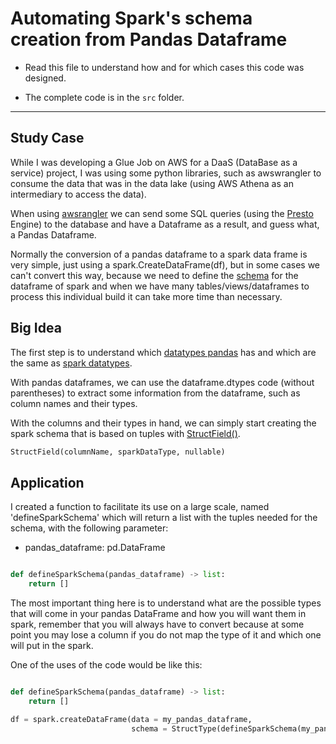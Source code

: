 # Automating Spark's schema creation from Pandas Dataframe

* Read this file to understand how and for which cases this code was designed.

* The complete code is in the `src` folder.

---

## Study Case

While I was developing a Glue Job on AWS for a DaaS (DataBase as a service) project, I was using some python libraries, such as awswrangler to consume the data that was in the data lake (using AWS Athena as an intermediary to access the data).

When using [awsrangler](https://aws-sdk-pandas.readthedocs.io/en/stable/) we can send some SQL queries (using the [Presto](https://prestodb.io/docs/current/) Engine) to the database and have a Dataframe as a result, and guess what, a Pandas Dataframe.

Normally the conversion of a pandas dataframe to a spark data frame is very simple, just using a spark.CreateDataFrame(df), but in some cases we can't convert this way, because we need to define the [schema](https://sparkbyexamples.com/spark/spark-schema-explained-with-examples/) for the dataframe of spark and when we have many tables/views/dataframes to process this individual build it can take more time than necessary.

## Big Idea

The first step is to understand which [datatypes pandas](https://pandas.pydata.org/docs/reference/api/pandas.DataFrame.dtypes.html) has and which are the same as [spark datatypes](https://spark.apache.org/docs/latest/sql-ref-datatypes.html).

With pandas dataframes, we can use the dataframe.dtypes code (without parentheses) to extract some information from the dataframe, such as column names and their types.

With the columns and their types in hand, we can simply start creating the spark schema that is based on tuples with [StructField()](https://spark.apache.org/docs/3.1.1/api/python/reference/api/pyspark.sql.types.StructField.html).

~~~ python
StructField(columnName, sparkDataType, nullable)
~~~

## Application

I created a function to facilitate its use on a large scale, named 'defineSparkSchema' which will return a list with the tuples needed for the schema, with the following parameter:

- pandas_dataframe: pd.DataFrame

~~~python

def defineSparkSchema(pandas_dataframe) -> list:
    return []
~~~

The most important thing here is to understand what are the possible types that will come in your pandas DataFrame and how you will want them in spark, remember that you will always have to convert because at some point you may lose a column if you do not map the type of it and which one will put in the spark.

One of the uses of the code would be like this:

~~~python

def defineSparkSchema(pandas_dataframe) -> list:
    return []

df = spark.createDataFrame(data = my_pandas_dataframe,
                           schema = StructType(defineSparkSchema(my_pandas_dataframe)))
~~~